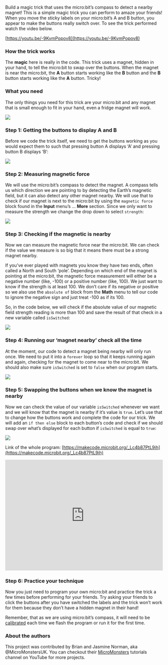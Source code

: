 Build a magic trick that uses the micro:bit’s compass to detect a nearby magnet!
This is a simple magic trick you can perform to amaze your friends! When you move the sticky labels on your micro:bit’s A and B button, you appear to make the buttons really switch over. To see the trick performed watch the video below.

[https://youtu.be/-9KvmPopov8](https://youtu.be/-9KvmPopov8)

### How the trick works  

The **magic** here is really in the code. This trick uses a magnet, hidden in your hand, to tell the micro:bit to swap over the buttons. When the magnet is near the micro:bit, the **A** button starts working like the **B** button and the **B** button starts working like the **A** button. Tricky!

### What you need

The only things you need for this trick are your micro:bit and any magnet that is small enough to fit in your hand, even a fridge magnet will work.

![](https://i.imgur.com/Z4rx7XY.png)

### Step 1: Getting the buttons to display A and B

Before we code the trick itself, we need to get the buttons working as you would expect them to such that pressing button A displays ‘A’ and pressing button B displays ‘B’:

![](https://i.imgur.com/EzjTIKQ.png)

### Step 2: Measuring magnetic force

We will use the micro:bit’s compass to detect the magnet. A compass tells us which direction we are pointing to by detecting the Earth’s magnetic field, but it can also detect any other magnet nearby. We will use that to check if our magnet is next to the micro:bit by using the `magnetic force` block found in the **Input** menu’s … **More** section. Since we only want to measure the strength we change the drop down to select `strength`:

![](https://i.imgur.com/YzekMGN.png)

### Step 3: Checking if the magnetic is nearby

Now we can measure the magnetic force near the micro:bit. We can check if the value we measure is so big that it means there must be a strong magnet nearby.

If you’ve ever played with magnets you know they have two ends, often called a North and South ‘pole’. Depending on which end of the magnet is pointing at the micro:bit, the magnetic force measurement will either be a negative number (like, -100) or a positive number (like, 100). We just want to know if the strength is at least 100. We don’t care if its negative or positive so we also use the `absolute of` block from the **Math** menu to tell our code to ignore the negative sign and just treat -100 as if its 100.

So, in the code below, we will check if the absolute value of our magnetic field strength reading is more than 100 and save the result of that check in a new variable called `isSwitched`:

![](https://i.imgur.com/208su2R.png)

### Step 4: Running our ‘magnet nearby’ check all the time

At the moment, our code to detect a magnet being nearby will only run once. We need to put it into a `forever` loop so that it keeps running again and again, checking for the magnet to come near to the micro:bit. We should also make sure `isSwitched` is set to `false` when our program starts.

![](https://i.imgur.com/IPBcbFA.png)

### Step 5: Swapping the buttons when we know the magnet is nearby

Now we can check the value of our variable `isSwitched` whenever we want and we will know that the magnet is nearby if it’s value is `true`. Let’s use that to change how the buttons work and complete the code for our trick. We will add an `if then else` block to each button’s code and check if we should swap over what’s displayed for each button if `isSwitched` is equal to `true`:

![](https://i.imgur.com/RwV1Ldk.png)

Link of the whole program: [https://makecode.microbit.org/_Lc4b87PtL9ih](https://makecode.microbit.org/_Lc4b87PtL9ih)

<div style="position:relative;height:0;padding-bottom:70%;overflow:hidden;"><iframe style="position:absolute;top:0;left:0;width:100%;height:100%;" src="https://makecode.microbit.org/#pub:_Lc4b87PtL9ih" frameborder="0" sandbox="allow-popups allow-forms allow-scripts allow-same-origin"></iframe></div>

### Step 6: Practice your technique

Now you just need to program your own micro:bit and practice the trick a few times before performing for your friends. Try asking your friends to click the buttons after you have switched the labels and the trick won’t work for them because they don’t have a hidden magnet in their hand!

Remember, that as we are using micro:bit’s compass, it will need to be [calibrated](https://support.microbit.org/support/solutions/articles/19000008874-calibrating-the-micro-bit-compass-what-does-it-mean-when-the-micro-bit-says-draw-a-circle-or-tilt) each time we flash the program or run it for the first time.

### About the authors

This project was contributed by Brian and Jasmine Norman, aka @MicroMonstersUK. You can checkout their [MicroMonsters](https://www.youtube.com/channel/UCK2DviDexh_Er2QYZerZyZQ) tutorials channel on YouTube for more projects.

